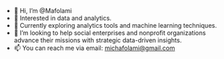- 👋 Hi, I’m @Mafolami
- 👀 Interested in data and analytics.
- 🌱 Currently exploring analytics tools and machine learning techniques.
- 💞️ I’m looking to help social enterprises and nonprofit organizations advance their missions with strategic data-driven insights.
- 📫 You can reach me via email: michafolami@gmail.com

<!---
Mafolami/Mafolami is a ✨ special ✨ repository because its `README.md` (this file) appears on your GitHub profile.
You can click the Preview link to take a look at your changes.
--->
